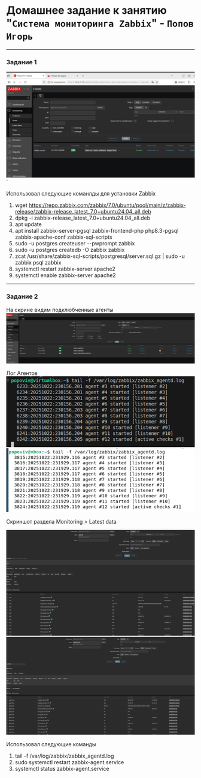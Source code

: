 # Домашнее задание к занятию "`Система мониторинга Zabbix`" - `Попов Игорь`

---

### Задание 1

![Скрин Админки](https://github.com/garkitt/popov-zabbix/blob/4e6b0e682d6d5171d6f7169e3a650cf68add7a87/img/admika.png)`

Использовал следующие команлды для установки Zabbix
1) wget https://repo.zabbix.com/zabbix/7.0/ubuntu/pool/main/z/zabbix-release/zabbix-release_latest_7.0+ubuntu24.04_all.deb
2) dpkg -i zabbix-release_latest_7.0+ubuntu24.04_all.deb
3) apt update
4) apt install zabbix-server-pgsql zabbix-frontend-php php8.3-pgsql zabbix-apache-conf zabbix-sql-scripts
5) sudo -u postgres createuser --pwprompt zabbix
6) sudo -u postgres createdb -O zabbix zabbix
7) zcat /usr/share/zabbix-sql-scripts/postgresql/server.sql.gz | sudo -u zabbix psql zabbix
8) systemctl restart zabbix-server apache2
9) systemctl enable zabbix-server apache2
---

### Задание 2

На скрине видим подклюбченные агенты
![Агенты](https://github.com/garkitt/popov-zabbix/blob/111b9580080c033eff2293cebaa69e505c57524f/img/new2-1.png)


Лог Агентов
![Логагента1](https://github.com/garkitt/popov-zabbix/blob/ad26399b2bba918a4cda23ce92c2607a4ece31e7/img/log_1.png)
![Логагентв2](https://github.com/garkitt/popov-zabbix/blob/ad26399b2bba918a4cda23ce92c2607a4ece31e7/img/log_2.png)


Скриншот раздела Monitoring > Latest data

![Работа1](https://github.com/garkitt/popov-zabbix/blob/c815935e213edf2f266d53358589dfaf02da6783/img/Latest_data.png)
![Работа2](https://github.com/garkitt/popov-zabbix/blob/c815935e213edf2f266d53358589dfaf02da6783/img/Latest_data_1.png)


Использовал следующие команды
1) tail -f /var/log/zabbix/zabbix_agentd.log 
2) sudo systemctl restart zabbix-agent.service
3) systemctl status zabbix-agent.service
